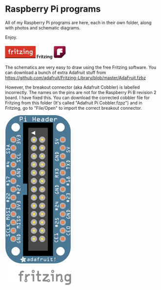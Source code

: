 Raspberry Pi programs
=====================

All of my Raspberry Pi programs are here, each in their own folder, along with photos and schematic diagrams.

Enjoy.

#### ![logo2](https://raw.githubusercontent.com/salamander2/RaspberryPi/master/programs/fritzing-logo.png) Fritzing ![logo1](https://raw.githubusercontent.com/salamander2/RaspberryPi/master/programs/Fritzing_icon.png)
The schematics are very easy to draw using the free Fritzing software. You can download a bunch of extra Adafruit stuff from https://github.com/adafruit/Fritzing-Library/blob/master/AdaFruit.fzbz

However, the breakout connector (aka Adafruit Cobbler) is labelled incorrectly. The names on the pins are not for the Raspberry Pi B revision 2 board. I have fixed this. You can download the corrected cobbler file for Fritzing from this folder (It's called "Adafruit Pi Cobbler.fzpz") and in Fritzing, go to "File/Open" to import the correct breakout connector.

![image](https://raw.githubusercontent.com/salamander2/RaspberryPi/master/programs/Pi_header_bb.png)
